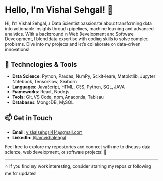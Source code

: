 # Hello, I'm Vishal Sehgal! 👋

Hi, I’m Vishal Sehgal, a Data Scientist passionate about transforming data into actionable insights through pipelines, machine learning and advanced analytics. With a background in Web Development and Software Development, I blend data expertise with coding skills to solve complex problems. Dive into my projects and let’s collaborate on data-driven innovations!

## 🔧 Technologies & Tools
- **Data Science**: Python, Pandas, NumPy, Scikit-learn, Matplotlib, Jupyter Notebook, TensorFlow, Seaborn
- **Languages**: JavaScript, HTML, CSS, Python, SQL, JAVA
- **Frameworks**: React, Node.js
- **Tools**: Git, VS Code, npm, Anaconda, Tableau
- **Databases**: MongoDB, MySQL


## 📫 Get in Touch
- **Email**: [vishalsehgal414@gmail.com](mailto:vishalsehgal414@gmail.com)
- **LinkedIn**: [@iamvishalehgal](https://www.linkedin.com/in/iamvishalsehgal) 

Feel free to explore my repositories and connect with me to discuss data science, web development, or software projects! 🚀

---
⭐️ If you find my work interesting, consider starring my repos or following me for updates!
